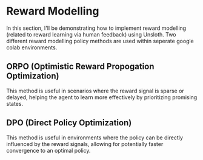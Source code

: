 # Reward Modelling

In this section, I'll be demonstrating how to implement reward modelling (related to reward learning via human feedback) using Unsloth. Two different reward modelling policy methods are used within seperate google colab environments.

## ORPO (Optimistic Reward Propogation Optimization)

This method is useful in scenarios where the reward signal is sparse or delayed, helping the agent to learn more effectively by prioritizing promising states.

## DPO (Direct Policy Optimization)

This method is useful in environments where the policy can be directly influenced by the reward signals, allowing for potentially faster convergence to an optimal policy.